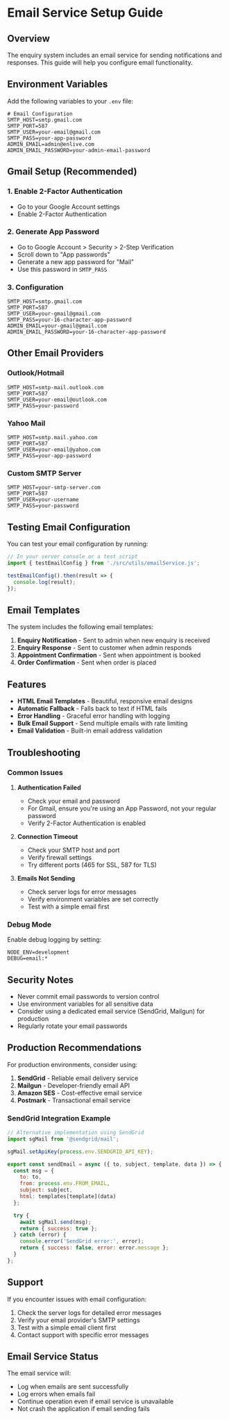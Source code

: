 # Email Service Setup Guide

## Overview

The enquiry system includes an email service for sending notifications and responses. This guide will help you configure email functionality.

## Environment Variables

Add the following variables to your `.env` file:

```env
# Email Configuration
SMTP_HOST=smtp.gmail.com
SMTP_PORT=587
SMTP_USER=your-email@gmail.com
SMTP_PASS=your-app-password
ADMIN_EMAIL=admin@enlive.com
ADMIN_EMAIL_PASSWORD=your-admin-email-password
```

## Gmail Setup (Recommended)

### 1. Enable 2-Factor Authentication
- Go to your Google Account settings
- Enable 2-Factor Authentication

### 2. Generate App Password
- Go to Google Account > Security > 2-Step Verification
- Scroll down to "App passwords"
- Generate a new app password for "Mail"
- Use this password in `SMTP_PASS`

### 3. Configuration
```env
SMTP_HOST=smtp.gmail.com
SMTP_PORT=587
SMTP_USER=your-gmail@gmail.com
SMTP_PASS=your-16-character-app-password
ADMIN_EMAIL=your-gmail@gmail.com
ADMIN_EMAIL_PASSWORD=your-16-character-app-password
```

## Other Email Providers

### Outlook/Hotmail
```env
SMTP_HOST=smtp-mail.outlook.com
SMTP_PORT=587
SMTP_USER=your-email@outlook.com
SMTP_PASS=your-password
```

### Yahoo Mail
```env
SMTP_HOST=smtp.mail.yahoo.com
SMTP_PORT=587
SMTP_USER=your-email@yahoo.com
SMTP_PASS=your-app-password
```

### Custom SMTP Server
```env
SMTP_HOST=your-smtp-server.com
SMTP_PORT=587
SMTP_USER=your-username
SMTP_PASS=your-password
```

## Testing Email Configuration

You can test your email configuration by running:

```javascript
// In your server console or a test script
import { testEmailConfig } from './src/utils/emailService.js';

testEmailConfig().then(result => {
  console.log(result);
});
```

## Email Templates

The system includes the following email templates:

1. **Enquiry Notification** - Sent to admin when new enquiry is received
2. **Enquiry Response** - Sent to customer when admin responds
3. **Appointment Confirmation** - Sent when appointment is booked
4. **Order Confirmation** - Sent when order is placed

## Features

- **HTML Email Templates** - Beautiful, responsive email designs
- **Automatic Fallback** - Falls back to text if HTML fails
- **Error Handling** - Graceful error handling with logging
- **Bulk Email Support** - Send multiple emails with rate limiting
- **Email Validation** - Built-in email address validation

## Troubleshooting

### Common Issues

1. **Authentication Failed**
   - Check your email and password
   - For Gmail, ensure you're using an App Password, not your regular password
   - Verify 2-Factor Authentication is enabled

2. **Connection Timeout**
   - Check your SMTP host and port
   - Verify firewall settings
   - Try different ports (465 for SSL, 587 for TLS)

3. **Emails Not Sending**
   - Check server logs for error messages
   - Verify environment variables are set correctly
   - Test with a simple email first

### Debug Mode

Enable debug logging by setting:

```env
NODE_ENV=development
DEBUG=email:*
```

## Security Notes

- Never commit email passwords to version control
- Use environment variables for all sensitive data
- Consider using a dedicated email service (SendGrid, Mailgun) for production
- Regularly rotate your email passwords

## Production Recommendations

For production environments, consider using:

1. **SendGrid** - Reliable email delivery service
2. **Mailgun** - Developer-friendly email API
3. **Amazon SES** - Cost-effective email service
4. **Postmark** - Transactional email service

### SendGrid Integration Example

```javascript
// Alternative implementation using SendGrid
import sgMail from '@sendgrid/mail';

sgMail.setApiKey(process.env.SENDGRID_API_KEY);

export const sendEmail = async ({ to, subject, template, data }) => {
  const msg = {
    to: to,
    from: process.env.FROM_EMAIL,
    subject: subject,
    html: templates[template](data)
  };

  try {
    await sgMail.send(msg);
    return { success: true };
  } catch (error) {
    console.error('SendGrid error:', error);
    return { success: false, error: error.message };
  }
};
```

## Support

If you encounter issues with email configuration:

1. Check the server logs for detailed error messages
2. Verify your email provider's SMTP settings
3. Test with a simple email client first
4. Contact support with specific error messages

## Email Service Status

The email service will:
- Log when emails are sent successfully
- Log errors when emails fail
- Continue operation even if email service is unavailable
- Not crash the application if email sending fails
